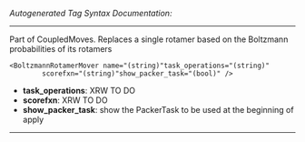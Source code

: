 _Autogenerated Tag Syntax Documentation:_

---
Part of CoupledMoves. Replaces a single rotamer based on the Boltzmann probabilities of its rotamers

```
<BoltzmannRotamerMover name="(string)"task_operations="(string)"
        scorefxn="(string)"show_packer_task="(bool)" />
```

-   **task_operations**: XRW TO DO
-   **scorefxn**: XRW TO DO
-   **show_packer_task**: show the PackerTask to be used at the beginning of apply

---
